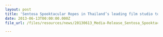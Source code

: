 ```yaml
---
layout: post
title: 'Sentosa Spooktacular Ropes in Thailand’s leading film studio to double the thrill and fun factor'
date: 2013-06-13T00:00:00.000Z
file_url: /files/resources/news/20130613_Media-Release_Sentosa_Spooktacular_Ropes_in_GTH.pdf

---
```



